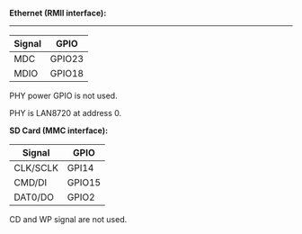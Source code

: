 
**Ethernet (RMII interface):**
***


| Signal | GPIO |
|--------|------|
| MDC | GPIO23 |
| MDIO | GPIO18 |

PHY power GPIO is not used.

PHY is LAN8720 at address 0.

**SD Card (MMC interface):**

| Signal | GPIO |
|--------|------|
| CLK/SCLK | GPI14 |
| CMD/DI | GPIO15 |
| DAT0/DO | GPIO2 |

CD and WP signal are not used.